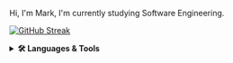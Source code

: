 Hi, I'm Mark,
I'm currently studying Software Engineering.

[![GitHub Streak](http://github-readme-streak-stats.herokuapp.com?user=Mark-Randria&theme=tokyonight&hide_border=true&date_format=M%20j%5B%2C%20Y%5D)](https://git.io/streak-stats)

<details>
    <summary><b>🛠️ Languages & Tools</b></summary><br/>
    <img width="5%" src="https://cdn.jsdelivr.net/gh/devicons/devicon/icons/html5/html5-original.svg" />
    <img width="5%" src="https://cdn.jsdelivr.net/gh/devicons/devicon/icons/css3/css3-original.svg" />
    <img width="5%" src="https://cdn.jsdelivr.net/gh/devicons/devicon/icons/javascript/javascript-original.svg" />
    <img width="5%" src="https://cdn.jsdelivr.net/gh/devicons/devicon/icons/typescript/typescript-original.svg" />
    <img width="5%" src="https://cdn.jsdelivr.net/gh/devicons/devicon/icons/react/react-original.svg" />
    <img width="5%" src="https://cdn.jsdelivr.net/gh/devicons/devicon/icons/nextjs/nextjs-original.svg" />
    <img width="5%" src="https://cdn.jsdelivr.net/gh/devicons/devicon/icons/materialui/materialui-original.svg"/>
    <img width="6%" src="https://cdn.jsdelivr.net/gh/devicons/devicon/icons/nodejs/nodejs-original-wordmark.svg"/>
    <img width="5%" src="https://cdn.jsdelivr.net/gh/devicons/devicon/icons/mysql/mysql-original.svg"/>
    <img width="5%" src="https://cdn.jsdelivr.net/gh/devicons/devicon/icons/git/git-original.svg"/>
</details>
